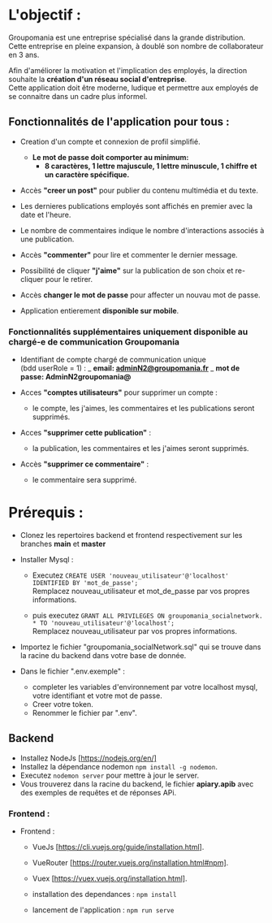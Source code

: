 # L'objectif :

Groupomania est une entreprise spécialisé dans la grande distribution. Cette entreprise en pleine expansion, à doublé son nombre de collaborateur en 3 ans.

Afin d'améliorer la motivation et l'implication des employés, la direction souhaite la **création d'un réseau social d'entreprise**.  
Cette application doit être moderne, ludique et permettre aux employés de se connaitre dans un cadre plus informel.

## Fonctionnalités de l'application pour tous :

- Creation d'un compte et connexion de profil simplifié.

  - **Le mot de passe doit comporter au minimum:**
    - **8 caractères, 1 lettre majuscule, 1 lettre minuscule, 1 chiffre et un caractère spécifique.**

- Accès **"creer un post"** pour publier du contenu multimédia et du texte.
- Les dernieres publications employés sont affichés en premier avec la date et l'heure.
- Le nombre de commentaires indique le nombre d'interactions associés à une publication.
- Accès **"commenter"** pour lire et commenter le dernier message.
- Possibilité de cliquer **"j'aime"** sur la publication de son choix et re-cliquer pour le retirer.
- Accès **changer le mot de passe** pour affecter un nouvau mot de passe.
- Application entierement **disponible sur mobile**.

### Fonctionnalités supplémentaires uniquement disponible au chargé-e de communication Groupomania

- Identifiant de compte chargé de communication unique  
  (bdd userRole = 1) :
  _ **email: adminN2@groupomania.fr**
  _ **mot de passe: AdminN2groupomania@**
- Acces **"comptes utilisateurs"** pour supprimer un compte :

  - le compte, les j'aimes, les commentaires et les publications seront supprimés.

- Acces **"supprimer cette publication"** :

  - la publication, les commentaires et les j'aimes seront supprimés.

- Accès **"supprimer ce commentaire"** :
  - le commentaire sera supprimé.

# Prérequis :

- Clonez les repertoires backend et frontend respectivement sur les branches **main** et **master**

- Installer Mysql :

  - Executez `CREATE USER 'nouveau_utilisateur'@'localhost' IDENTIFIED BY 'mot_de_passe';`  
    Remplacez nouveau_utilisateur et mot_de_passe par vos propres informations.

  - puis executez `GRANT ALL PRIVILEGES ON groupomania_socialnetwork. * TO 'nouveau_utilisateur'@'localhost';`  
    Remplacez nouveau_utilisateur par vos propres informations.

- Importez le fichier "groupomania_socialNetwork.sql" qui se trouve dans la racine du backend dans votre base de donnée.

- Dans le fichier ".env.exemple" :
  - completer les variables d'environnement par votre localhost mysql, votre identifiant et votre mot de passe.
  - Creer votre token.
  - Renommer le fichier par ".env".

## Backend

- Installez NodeJs [https://nodejs.org/en/]
- Installez la dépendance nodemon `npm install -g nodemon`.
- Executez `nodemon server` pour mettre à jour le server.
- Vous trouverez dans la racine du backend, le fichier **apiary.apib** avec des exemples de requêtes et de réponses APi.

### Frontend :

- Frontend :

  - VueJs [https://cli.vuejs.org/guide/installation.html].
  - VueRouter [https://router.vuejs.org/installation.html#npm].
  - Vuex [https://vuex.vuejs.org/installation.html].

  - installation des dependances : `npm install`
  - lancement de l'application : `npm run serve`
